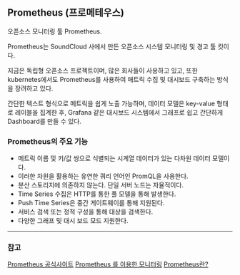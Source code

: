 ## Prometheus (프로메테우스)

오픈소스 모니터링 툴 Prometheus.   

Prometheus는 SoundCloud 사에서 만든 오픈소스 시스템 모니터링 및 경고 툴 킷이다.  

지금은 독립형 오픈소스 프로젝트이며, 많은 회사들이 사용하고 있고, 또한 kubernetes에서도 Prometheus를 사용하여 매트릭 수집 및 대시보드 구축하는 방식을 장려하고 있다.  

간단한 텍스트 형식으로 메트릭을 쉽게 노출 가능하며, 데이터 모델은 key-value 형태로 레이블을 집계한 후, Grafana 같은 대시보드 시스템에서 그래프로 쉽고 간단하게 Dashboard를 만들 수 있다. 
 
  
### Prometheus의 주요 기능
 - 메트릭 이름 및 키/값 쌍으로 식별되는 시계열 데이터가 있는 다차원 데이터 모델이다.  
 - 이러한 차원을 활용하는 유연한 쿼리 언어인 PromQL을 사용한다.   
 - 분산 스토리지에 의존하지 않는다. 단일 서버 노드는 자율적이다.  
 - Time Series 수집은 HTTP를 통한 풀 모델을 통해 발생한다. 
 - Push Time Series은 중간 게이트웨이를 통해 지원된다.  
 - 서비스 검색 또는 정적 구성을 통해 대상을 검색한다.  
 - 다양한 그래프 및 대시 보드 모드 지원한다.  
 

 
 * * *
 ### 참고
 [Prometheus 공식사이트](https://prometheus.io/docs/introduction/overview/)
 [Prometheus 를 이용한 모니터링](https://medium.com/@tkdgy0801/prometheus-%EB%A5%BC-%EC%9D%B4%EC%9A%A9%ED%95%9C-%EB%AA%A8%EB%8B%88%ED%84%B0%EB%A7%81-part-1-69de3e87d427)
 [Prometheus란?](https://medium.com/finda-tech/prometheus%EB%9E%80-cf52c9a8785f)
